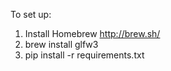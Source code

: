 To set up:
1. Install Homebrew http://brew.sh/
2. brew install glfw3
3. pip install -r requirements.txt
